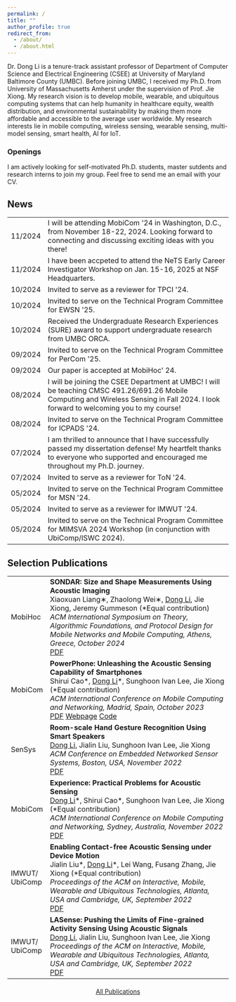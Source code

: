 ```yaml
---
permalink: /
title: ""
author_profile: true
redirect_from:
  - /about/
  - /about.html
---
```


<div class="justify-text">
Dr. Dong Li is a tenure-track assistant professor of Department of Computer Science and Electrical Engineering (CSEE) at University of Maryland Baltimore County (UMBC). Before joining UMBC,  I received my Ph.D. from University of Massachusetts Amherst under the supervision of Prof. Jie Xiong. My research vision is to develop mobile, wearable, and ubiquitous computing systems that can help humanity in healthcare equity, wealth distribution, and environmental sustainability by making them more affordable and accessible to the average user worldwide. My research interests lie in mobile computing, wireless sensing, wearable sensing, multi-model sensing, smart health, AI for IoT.
<!-- Research direction: wireless sensing, wearable computing, mobile health, multi-model computing,  -->
<!-- point-of-care; -->
<!-- deep learning signal processing hardware design-->
<!-- hci wireless sensing smart health -->
</div>

<div class="openings-box">
  <h3>Openings</h3>
  <p>I am actively looking for self-motivated Ph.D. students, master sutdents and research interns to join my group. Feel free to send me an email with your CV.</p>
</div>

<!-- I am a final-year Ph.D. student of Manning College of Information and Computer Sciences at University of Massachusetts Amherst under the supervision of Prof. Jie Xiong. I also work with Prof. Sunghoon Ivan Lee and Prof. Jeremy Gummeson. I am broadly interested in building novel wireless sensing systems using a variety of sensing modalities, including acoustics, Wi-Fi, mmWave, UWB, and RFID. My research mainly includes localization and tracking, human-computer interaction, and health sensing. -->

<!-- # News -->

<div class="news-section">
  <h2>News</h2> 
  <table class="news-table">
     <tr>
      <td class="news-date">11/2024</td>
      <td class="news-content">I will be attending MobiCom '24 in Washington, D.C., from November 18-22, 2024. Looking forward to connecting and discussing exciting ideas with you there!</td>
    </tr>
   <tr>
      <td class="news-date">11/2024</td>
      <td class="news-content">I have been accpeted to attend the NeTS Early Career Investigator Workshop on Jan. 15-16, 2025 at NSF Headquarters.</td>
    </tr>
      <tr>
      <td class="news-date">10/2024</td>
      <td class="news-content">Invited to serve as a reviewer for TPCI '24.</td>
    </tr>
    <tr>
      <td class="news-date">10/2024</td>
      <td class="news-content">Invited to serve on the Technical Program Committee for EWSN '25.</td>
    </tr>
    <tr>
      <td class="news-date">10/2024</td>
      <td class="news-content">Received the Undergraduate Research Experiences (SURE) award to support undergraduate research from UMBC ORCA.</td>
    </tr>
    <tr>
      <td class="news-date">09/2024</td>
      <td class="news-content">Invited to serve on the Technical Program Committee for PerCom '25.</td>
    </tr>
    <tr>
      <td class="news-date">09/2024</td>
      <td class="news-content">Our paper is accepted at MobiHoc' 24.</td>
    </tr>
    <tr>
      <td class="news-date">08/2024</td>
      <td class="news-content">I will be joining the CSEE Department at UMBC! I will be teaching CMSC 491.26/691.26 Mobile Computing and Wireless Sensing in Fall 2024. I look forward to welcoming you to my course!</td>
    </tr>
    <tr>
      <td class="news-date">08/2024</td>
      <td class="news-content">Invited to serve on the Technical Program Committee for ICPADS '24.</td>
    </tr>
    <tr>
      <td class="news-date">07/2024</td>
      <td class="news-content">I am thrilled to announce that I have successfully passed my dissertation defense! My heartfelt thanks to everyone who supported and encouraged me throughout my Ph.D. journey.</td>
    </tr>
    <tr>
      <td class="news-date">07/2024</td>
      <td class="news-content">Invited to serve as a reviewer for ToN '24.</td>
    </tr>
    <tr>
      <td class="news-date">05/2024</td>
      <td class="news-content">Invited to serve on the Technical Program Committee for MSN '24.</td>
    </tr>
    <tr>
      <td class="news-date">05/2024</td>
      <td class="news-content">Invited to serve as a reviewer for IMWUT '24.</td>
    </tr>
    <tr>
      <td class="news-date">05/2024</td>
      <td class="news-content">Invited to serve on the Technical Program Committee for MIMSVA 2024 Workshop (in conjunction with UbiComp/ISWC 2024).</td>
    </tr>
  </table>
</div>

<!-- # Selected Publications (<a href='/publications/'>Full List</a>) -->

<div class="publications-section">
  <h2>Selection Publications</h2>
  <table class="publications-table">
    <tr class="publications-item">
      <td class="publications-date"><span class="publications-label">MobiHoc</span></td>
      <td class="publications-content">
        <b>SONDAR: Size and Shape Measurements Using Acoustic Imaging</b><br />
           Xiaoxuan Liang∗, Zhaolong Wei∗, <u>Dong Li</u>, Jie Xiong, Jeremy Gummeson (*Equal contribution) <br />
           <i>ACM International Symposium on Theory, Algorithmic Foundations, and Protocol Design for Mobile Networks and Mobile Computing, Athens, Greece, October 2024</i> <br />
             <a href="https://dl.acm.org/doi/pdf/10.1145/3641512.3686359" class="button-link">PDF</a>
      </td>
    </tr>
    <tr class="publications-item">
      <td class="publications-date"><span class="publications-label">MobiCom</span></td>
      <td class="publications-content">
        <b>PowerPhone: Unleashing the Acoustic Sensing Capability of Smartphones</b><br />
           Shirui Cao*, <u>Dong Li</u>*, Sunghoon Ivan Lee, Jie Xiong (*Equal contribution) <br />
           <i>ACM International Conference on Mobile Computing and Networking, Madrid, Spain, October 2023</i> <br />
             <a href="files/Mobicom23_PowerPhone.pdf" class="button-link">PDF</a>
             <a href="https://powerphone.github.io" class="button-link">Webpage</a>
             <a href="https://github.com/PowerPhone" class="button-link">Code</a>
      </td>
    </tr>
    <tr class="publications-item">
      <td class="publications-date"><span class="publications-label">SenSys</span></td>
      <td class="publications-content">
        <b>Room-scale Hand Gesture Recognition Using Smart Speakers</b><br />
           <u>Dong Li</u>, Jialin Liu, Sunghoon Ivan Lee, Jie Xiong <br />
           <i>ACM Conference on Embedded Networked Sensor Systems, Boston, USA, November 2022</i> <br />
             <a href="files/SenSys2022_SpeakerGesture.pdf" class="button-link">PDF</a>
      </td>
    </tr>
    <tr class="publications-item">
      <td class="publications-date"><span class="publications-label">MobiCom</span></td>
      <td class="publications-content">
       <b>Experience: Practical Problems for Acoustic Sensing</b><br />
           <u>Dong Li</u>*, Shirui Cao*, Sunghoon Ivan Lee, Jie Xiong (*Equal contribution) <br />
           <i>ACM International Conference on Mobile Computing and Networking, Sydney, Australia, November 2022</i> <br />
             <a href="files/MobiCom22_Experience.pdf" class="button-link">PDF</a>
      </td>
    </tr>
    <tr class="publications-item">
      <td class="publications-date"><span class="publications-label">IMWUT/<br>UbiComp</span></td>
      <td class="publications-content">
        <b>Enabling Contact-free Acoustic Sensing under Device Motion</b><br />
           Jialin Liu*, <u>Dong Li</u>*, Lei Wang, Fusang Zhang, Jie Xiong (*Equal contribution) <br />
           <i>Proceedings of the ACM on Interactive, Mobile, Wearable and Ubiquitous Technologies, Atlanta, USA and Cambridge, UK, September 2022</i> <br />
             <a href="files/IMWUT22_SonicBot.pdf" class="button-link">PDF</a>
      </td>
    </tr>
    <tr class="publications-item">
      <td class="publications-date"><span class="publications-label">IMWUT/<br>UbiComp</span></td>
      <td class="publications-content">
        <b>LASense: Pushing the Limits of Fine-grained Activity Sensing Using Acoustic Signals</b><br />
           <u>Dong Li</u>, Jialin Liu, Sunghoon Ivan Lee, Jie Xiong <br />
           <i>Proceedings of the ACM on Interactive, Mobile, Wearable and Ubiquitous Technologies, Atlanta, USA and Cambridge, UK, September 2022</i> <br />
             <a href="files/IMWUT22_LASense.pdf" class="button-link">PDF</a>
      </td>
    </tr>
  </table>
  <div style="text-align: center; margin-top: 20px;">
      <a href="/publications/" class="all-publications">All Publications</a>
  </div>
</div>

<div class="clustrmap-container">
  <script type="text/javascript" id="clstr_globe" src="//clustrmaps.com/globe.js?d=BQR2Dh-biaXeFMPPuiXQ8LDV3CSeqTuW2Wh3HwHG6DE"></script>
</div>